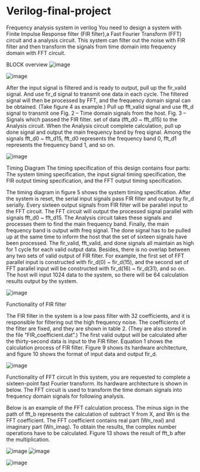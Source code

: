 # Verilog-final-project
Frequency analysis system in verilog
You need to design a system with Finite Impulse Response filter (FIR filter),a Fast Fourier Transform (FFT) circuit and a analysis circuit.
This system can filter out the noise with FIR filter and then transform the signals from time domain into frequency domain with FFT circuit.

BLOCK overview
![image](https://user-images.githubusercontent.com/74757651/145251016-3b2d524e-210d-40c7-83a8-cc759d8c5621.png)

![image](https://user-images.githubusercontent.com/74757651/145252061-dff2880b-c66f-4ffb-8d9a-142547b32aa4.png)




After the input signal is filtered and is ready to output, pull up the fir_valid signal. And use fir_d signal to transmit one data in each cycle. The filtered signal will then be processed by FFT, and the frequency domain signal can be obtained. (Take figure 4 as example.) Pull up fft_valid signal and use fft_d signal to transmit one
Fig. 2 – Time domain signals from the host.
Fig. 3 – Signals which passed the FIR filter.
set of data (fft_d0 ~ fft_d15) to the Analysis circuit. When the Analysis circuit complete calculation, pull up done signal and output the main frequency band by freq signal. Among the signals fft_d0 ~ fft_d15, fft_d0 represents the frequency band 0, fft_d1 represents the frequency band 1, and so on.

![image](https://user-images.githubusercontent.com/74757651/145252014-cb4a80d8-cd4f-4ed4-b4d5-878040f4e65c.png)



Timing Diagram
The timing specification of this design contains four parts: The system timing specification, the input signal timing specification, the FIR output timing specification, and the FFT output timing specification.

The timing diagram in figure 5 shows the system timing specification. 
After the system is reset, the serial input signals pass FIR filter and output by fir_d serially. Every sixteen output signals from FIR filter will be parallel input to the FFT circuit. The FFT circuit will output the processed signal parallel with signals fft_d0 ~ fft_d15. 
The Analysis circuit takes these signals and processes them to find the main frequency band. Finally, the main frequency band is output with freq signal. The done signal has to be pulled up at the same time to inform the host that the set of sixteen signals have been processed. 
The fir_valid, fft_valid, and done signals all maintain as high for 1 cycle for each valid output data. Besides, there is no overlap between any two sets of valid output of FIR filter. For example, the first set of FFT parallel input is constructed with fir_d(0) ~ fir_d(15), and the second set of FFT parallel input will be constructed with fir_d(16) ~ fir_d(31), and so on. 
The host will input 1024 data to the system, so there will be 64 calculation results output by the system.

![image](https://user-images.githubusercontent.com/74757651/145252240-9edf06c6-05e1-4ae1-a0e8-056c028fe0bd.png)


Functionality of FIR filter

The FIR filter in the system is a low pass filter with 32 coefficients, and it is responsible for filtering out the high frequency noise. The coefficients of the filter are fixed, and they are shown in table 2. (They are also stored in the file “FIR_coefficient.dat”.) The first valid output will be calculated after the thirty-second data is input to the FIR filter. Equation 1 shows the calculation process of FIR filter. Figure 9 shows its hardware architecture, and figure 10 shows the format of input data and output fir_d.

![image](https://user-images.githubusercontent.com/74757651/145252455-6b92111c-5805-4e7c-8a95-088141447a2c.png)

Functionality of FFT circuit
In this system, you are requested to complete a sixteen-point fast Fourier transform. 
Its hardware architecture is shown in below. The FFT circuit is used to transform the time domain signals into frequency domain signals for following analysis.

Below is an example of the FFT calculation process. The minus sign in the path of fft_b represents the calculation of subtract Y from X, and Wn is the FFT coefficient. The FFT coefficient contains real part (Wn_real) and imaginary part (Wn_imag). To obtain the results, the complex number operations have to be calculated. Figure 13 shows the result of fft_b after the multiplication.

![image](https://user-images.githubusercontent.com/74757651/145252768-86e149c7-3cdc-4ee1-8661-0a146af8ea3b.png)
![image](https://user-images.githubusercontent.com/74757651/145252796-593e7111-973c-4a29-b756-482ba1c61ae7.png)


![image](https://user-images.githubusercontent.com/74757651/145252619-064a4195-16c2-4b19-b6d9-c99967c40b4d.png)


